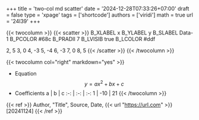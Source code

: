 +++
title = 'two-col md scatter'
date = '2024-12-28T07:33:26+07:00'
draft = false
type = 'xpage'
tags = ['shortcode']
authors = ['viridi']
math = true
url = '24l39'
+++
<!--more-->

{{< twocolumn >}}
{{< scatter >}}
B_XLABEL x
B_YLABEL y
B_SLABEL Data-1
B_PCOLOR #68c
B_PRADII 7
B_LVISIB true
B_LCOLOR #ddf

2, 5
3, 0
4, -3
5, -4
6, -3
7, 0 
8, 5
{{< /scatter >}}
{{< /twocolumn >}}

{{< twocolumn col="right" markdown="yes" >}}
- Equation
$$
y = a x^2 + b x + c
$$
- Coefficients
a | b | c
:-: | :-: | :-:
1 | -10 | 21
{{< /twocolumn >}}

{{< ref >}}
Author, "Title", Source, Date, {{< url "https://url.com" >}} [20241124]
{{< /ref >}}
